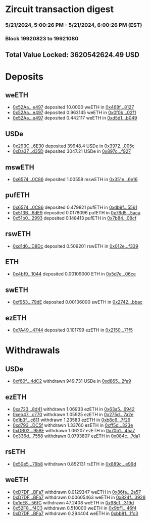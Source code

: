 # Zircuit transaction digest
### 5/21/2024, 5:00:26 PM - 5/21/2024, 6:00:26 PM (EST)
### Block 19920823 to 19921080

## Total Value Locked: 3620542624.49 USD

# Deposits
## weETH
- [0x52Aa...e497](https://etherscan.io/address/0x52Aa899454998Be5b000Ad077a46Bbe360F4e497) deposited 10.0000 weETH in [0x468f...8127](https://etherscan.io/tx/0x52Aa899454998Be5b000Ad077a46Bbe360F4e497)
- [0x52Aa...e497](https://etherscan.io/address/0x52Aa899454998Be5b000Ad077a46Bbe360F4e497) deposited 0.963145 weETH in [0x0f0b...02f1](https://etherscan.io/tx/0x52Aa899454998Be5b000Ad077a46Bbe360F4e497)
- [0x52Aa...e497](https://etherscan.io/address/0x52Aa899454998Be5b000Ad077a46Bbe360F4e497) deposited 0.442117 weETH in [0xd5d1...b049](https://etherscan.io/tx/0x52Aa899454998Be5b000Ad077a46Bbe360F4e497)
## USDe
- [0x293C...6E30](https://etherscan.io/address/0x293C6937D8D82e05B01335F7B33FBA0c8e256E30) deposited 39948.4 USDe in [0x3972...005c](https://etherscan.io/tx/0x293C6937D8D82e05B01335F7B33FBA0c8e256E30)
- [0xDa37...d35D](https://etherscan.io/address/0xDa370B03706F810a1d7942eA1c553686e2A8d35D) deposited 3047.21 USDe in [0x897c...f927](https://etherscan.io/tx/0xDa370B03706F810a1d7942eA1c553686e2A8d35D)
## mswETH
- [0x6574...0C86](https://etherscan.io/address/0x65743918C42B9B5bF70E538398b5509dc6eF0C86) deposited 1.00558 mswETH in [0x351e...6e16](https://etherscan.io/tx/0x65743918C42B9B5bF70E538398b5509dc6eF0C86)
## pufETH
- [0x6574...0C86](https://etherscan.io/address/0x65743918C42B9B5bF70E538398b5509dc6eF0C86) deposited 0.479821 pufETH in [0xdb9f...5561](https://etherscan.io/tx/0x65743918C42B9B5bF70E538398b5509dc6eF0C86)
- [0x513B...6dE9](https://etherscan.io/address/0x513BF1Ff744de49751545aa02b3F157E01206dE9) deposited 0.0178096 pufETH in [0x76d5...5aca](https://etherscan.io/tx/0x513BF1Ff744de49751545aa02b3F157E01206dE9)
- [0x51b0...2993](https://etherscan.io/address/0x51b0Bd05e2bB8183f424ee5b03A6264acC502993) deposited 0.148413 pufETH in [0x7b84...08cf](https://etherscan.io/tx/0x51b0Bd05e2bB8183f424ee5b03A6264acC502993)
## rswETH
- [0xd1d6...D8Dc](https://etherscan.io/address/0xd1d61B448511460969823CDD864b5Cbc045bD8Dc) deposited 0.509201 rswETH in [0x012e...f339](https://etherscan.io/tx/0xd1d61B448511460969823CDD864b5Cbc045bD8Dc)
## ETH
- [0x4bf9...1044](https://etherscan.io/address/0x4bf95988E7E1898f68e27d9E98204eD257381044) deposited 0.00109000 ETH in [0x5d7e...06ce](https://etherscan.io/tx/0x4bf95988E7E1898f68e27d9E98204eD257381044)
## swETH
- [0xf953...79dE](https://etherscan.io/address/0xf953498Bed05cA575726C6Fee7Cc3C58927879dE) deposited 0.00106000 swETH in [0x2742...bbac](https://etherscan.io/tx/0xf953498Bed05cA575726C6Fee7Cc3C58927879dE)
## ezETH
- [0x7A49...4744](https://etherscan.io/address/0x7A493Be5c2ce014cD049Bf178a1ac0Db1B434744) deposited 0.101799 ezETH in [0x2150...71f5](https://etherscan.io/tx/0x7A493Be5c2ce014cD049Bf178a1ac0Db1B434744)
# Withdrawals
## USDe
- [0xf60f...4dC2](https://etherscan.io/address/0xf60f0F51811d11a3BE3237f3CcfBf85C813E4dC2) withdrawn 949.731 USDe in [0xd865...2fe9](https://etherscan.io/tx/0xf60f0F51811d11a3BE3237f3CcfBf85C813E4dC2)
## ezETH
- [0xa723...8d41](https://etherscan.io/address/0xa723C8F88190c7188922f878FDe8f81160458d41) withdrawn 1.06933 ezETH in [0x63a5...6942](https://etherscan.io/tx/0xa723C8F88190c7188922f878FDe8f81160458d41)
- [0xeb47...c770](https://etherscan.io/address/0xeb473877eA5bD9B76DE2A0bd4Fb650304c88c770) withdrawn 1.05925 ezETH in [0x275d...7a2e](https://etherscan.io/tx/0xeb473877eA5bD9B76DE2A0bd4Fb650304c88c770)
- [0x1b3f...c611](https://etherscan.io/address/0x1b3f2492cE5f1E7A29968C33F68567E75578c611) withdrawn 1.23583 ezETH in [0xb8c6...7f29](https://etherscan.io/tx/0x1b3f2492cE5f1E7A29968C33F68567E75578c611)
- [0xd793...DC5f](https://etherscan.io/address/0xd79350DaA9777dCC054ae2cc532f8F559B8bDC5f) withdrawn 1.33760 ezETH in [0xff5d...323e](https://etherscan.io/tx/0xd79350DaA9777dCC054ae2cc532f8F559B8bDC5f)
- [0xDB02...958E](https://etherscan.io/address/0xDB02F9772161C8d3d4F386079D5597069Bf7958E) withdrawn 1.06207 ezETH in [0x70b1...45a7](https://etherscan.io/tx/0xDB02F9772161C8d3d4F386079D5597069Bf7958E)
- [0x336d...7558](https://etherscan.io/address/0x336d94511324c75654Ba41189F45a72d1Ba27558) withdrawn 0.0793807 ezETH in [0x084c...7da1](https://etherscan.io/tx/0x336d94511324c75654Ba41189F45a72d1Ba27558)
## rsETH
- [0x50e5...79b8](https://etherscan.io/address/0x50e5f27328aA34508734AC34C65ff6c1763579b8) withdrawn 0.852131 rsETH in [0x889c...e99d](https://etherscan.io/tx/0x50e5f27328aA34508734AC34C65ff6c1763579b8)
## weETH
- [0xD7DF...BFa7](https://etherscan.io/address/0xD7DF7E085214743530afF339aFC420c7c720BFa7) withdrawn 0.0129347 weETH in [0x86fa...2a57](https://etherscan.io/tx/0xD7DF7E085214743530afF339aFC420c7c720BFa7)
- [0xD7DF...BFa7](https://etherscan.io/address/0xD7DF7E085214743530afF339aFC420c7c720BFa7) withdrawn 0.00605463 weETH in [0x824f...3928](https://etherscan.io/tx/0xD7DF7E085214743530afF339aFC420c7c720BFa7)
- [0x1eE8...56fC](https://etherscan.io/address/0x1eE81A15108866B0AA70aa76445559c49a9556fC) withdrawn 47.2408 weETH in [0x98c1...319d](https://etherscan.io/tx/0x1eE81A15108866B0AA70aa76445559c49a9556fC)
- [0x52F8...f4C3](https://etherscan.io/address/0x52F88f2B3Ef01E60680771dd1d3369D9453af4C3) withdrawn 0.510000 weETH in [0x9bf1...46f4](https://etherscan.io/tx/0x52F88f2B3Ef01E60680771dd1d3369D9453af4C3)
- [0xD7DF...BFa7](https://etherscan.io/address/0xD7DF7E085214743530afF339aFC420c7c720BFa7) withdrawn 0.294404 weETH in [0xbb81...1fc3](https://etherscan.io/tx/0xD7DF7E085214743530afF339aFC420c7c720BFa7)
